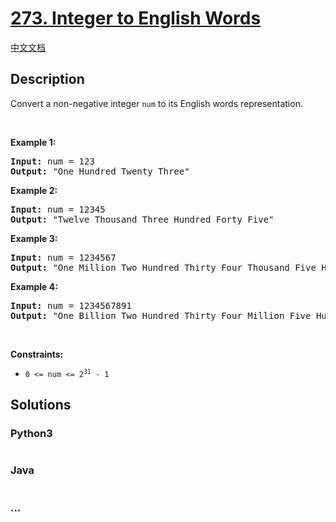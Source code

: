 # [273. Integer to English Words](https://leetcode.com/problems/integer-to-english-words)

[中文文档](/solution/0200-0299/0273.Integer%20to%20English%20Words/README.md)

## Description

<p>Convert a non-negative integer <code>num</code> to its English words representation.</p>

<p>&nbsp;</p>
<p><strong>Example 1:</strong></p>
<pre><strong>Input:</strong> num = 123
<strong>Output:</strong> "One Hundred Twenty Three"
</pre><p><strong>Example 2:</strong></p>
<pre><strong>Input:</strong> num = 12345
<strong>Output:</strong> "Twelve Thousand Three Hundred Forty Five"
</pre><p><strong>Example 3:</strong></p>
<pre><strong>Input:</strong> num = 1234567
<strong>Output:</strong> "One Million Two Hundred Thirty Four Thousand Five Hundred Sixty Seven"
</pre><p><strong>Example 4:</strong></p>
<pre><strong>Input:</strong> num = 1234567891
<strong>Output:</strong> "One Billion Two Hundred Thirty Four Million Five Hundred Sixty Seven Thousand Eight Hundred Ninety One"
</pre>
<p>&nbsp;</p>
<p><strong>Constraints:</strong></p>

<ul>
	<li><code>0 &lt;= num &lt;= 2<sup>31</sup> - 1</code></li>
</ul>


## Solutions

<!-- tabs:start -->

### **Python3**

```python

```

### **Java**

```java

```

### **...**

```

```

<!-- tabs:end -->

